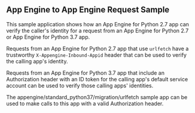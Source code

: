 ## App Engine to App Engine Request Sample

This sample application shows how an App Engine for Python 2.7 app can verify
the caller's identity for a request from an App Engine for Python 2.7 or
App Engine for Python 3.7 app.

Requests from an App Engine for Python 2.7 app that use `urlfetch` have
a trustworthy `X-Appengine-Inbound-Appid` header that can be used to verify
the calling app's identity.

Requests from an App Engine for Python 3.7 app that include an Authorization
header with an ID token for the calling app's default service account can
be used to verify those calling apps' identities.

The appengine/standard_python37/migration/urlfetch sample app can be used
to make calls to this app with a valid Authorization header.
